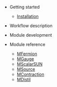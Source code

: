 - Getting started
  - [Installation](install.md)

- Workflow description

- Module development

- Module reference
  - [MFermion](mfermion.md)
  - [MGauge](mgauge.md)
  - [MScalarSUN](mscalarsun.md)
  - [MSource](msource.md)
  - [MContraction](mcontraction.md)
  - [MDistil](mdistil.md)

